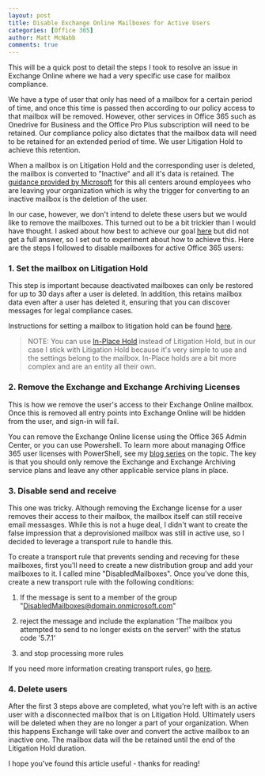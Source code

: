 ```yaml
---
layout: post
title: Disable Exchange Online Mailboxes for Active Users
categories: [Office 365]
author: Matt McNabb
comments: true
---
```


[Inactive]: https://technet.microsoft.com/en-us/library/dn144876(v=exchg.150).aspx
[Community]: https://community.office365.com/en-us/f/148/p/444880/1137949#1137949
[LitHold]: https://technet.microsoft.com/en-us/library/dn743673%28v=exchg.150%29.aspx?f=255
[InPlace]: https://technet.microsoft.com/en-us/library/dd979797(v=exchg.150).aspx
[LicenseBlog]: /Office-365-Licensing_1
[Rule]: https://technet.microsoft.com/en-us/library/jj919238%28v=exchg.150%29.aspx?f=255&MSPPError=-2147217396

This will be a quick post to detail the steps I took to resolve an issue in Exchange Online where we had a very specific use case for mailbox compliance.

We have a type of user that only has need of a mailbox for a certain period of time, and once this time is passed then according to our policy access to that mailbox will be removed. However, other services in Office 365 such as Onedrive for Business and the Office Pro Plus subscription will need to be retained. Our compliance policy also dictates that the mailbox data will need to be retained for an extended period of time. We user Litigation Hold to achieve this retention.

When a mailbox is on Litigation Hold and the corresponding user is deleted, the mailbox is converted to "Inactive" and all it's data is retained. The [guidance provided by Microsoft][Inactive] for this all centers around employees who are leaving your organization which is why the trigger for converting to an inactive mailbox is the deletion of the user.

In our case, however, we don't intend to delete these users but we would like to remove the mailboxes. This turned out to be a bit trickier than I would have thought. I asked about how best to achieve our goal [here][Community] but did not get a full answer, so I set out to experiment about how to achieve this. Here are the steps I followed to disable mailboxes for active Office 365 users:

### 1. Set the mailbox on Litigation Hold

This step is important because deactivated mailboxes can only be restored for up to 30 days after a user is deleted. In addition, this retains mailbox data even after a user has deleted it, ensuring that you can discover messages for legal compliance cases.

Instructions for setting a mailbox to litigation hold can be found [here][LitHold].

> NOTE: You can use [In-Place Hold][InPlace] instead of Litigation Hold, but in our case I stick with Litigation Hold because it's very simple to use and the settings belong to the mailbox. In-Place holds are a bit more complex and are an entity all their own.

### 2. Remove the Exchange and Exchange Archiving Licenses

This is how we remove the user's access to their Exchange Online mailbox. Once this is removed all entry points into Exchange Online will be hidden from the user, and sign-in will fail.

You can remove the Exchange Online license using the Office 365 Admin Center, or you can use Powershell. To learn more about managing Office 365 user licenses with PowerShell, see my [blog series][LicenseBlog] on the topic. The key is that you should only remove the Exchange and Exchange Archiving service plans and leave any other applicable service plans in place.

### 3. Disable send and receive

This one was tricky. Although removing the Exchange license for a user removes their access to their mailbox, the mailbox itself can still receive email messasges. While this is not a huge deal, I didn't want to create the false impression that a deprovisioned mailbox was still in active use, so I decided to leverage a transport rule to handle this.

To create a transport rule that prevents sending and receving for these mailboxes, first you'll need to create a new distribution group and add your mailboxes to it. I called mine "DisabledMailboxes". Once you've done this, create a new transport rule with the following conditions:

1. If the message is sent to a member of the group "DisabledMailboxes@domain.onmicrosoft.com"

2. reject the message and include the explanation 'The mailbox you attempted to send to no longer exists on the server!' with the status code '5.7.1'

3. and stop processing more rules

If you need more information creating transport rules, go [here][Rule].

### 4. Delete users

After the first 3 steps above are completed, what you're left with is an active user with a disconnected mailbox that is on Litigation Hold. Ultimately users will be deleted when they are no longer a part of your organization. When this happens Exchange will take over and convert the active mailbox to an inactive one. The mailbox data will the be retained until the end of the Litigation Hold duration.

I hope you've found this article useful - thanks for reading!